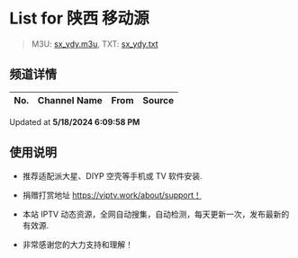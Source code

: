 # List for **陕西 移动源**

> M3U: [sx_ydy.m3u](./sx_ydy.m3u ), TXT: [sx_ydy.txt](./txt/sx_ydy.txt )

## 频道详情

| No. | Channel Name | From | Source |
| --- | ------------ | ---- | ------ |


Updated at **5/18/2024 6:09:58 PM**

## 使用说明

- 推荐适配派大星、DIYP 空壳等手机或 TV 软件安装.

- 捐赠打赏地址 <https://viptv.work/about/support！>

- 本站 IPTV 动态资源，全网自动搜集，自动检测，每天更新一次，发布最新的有效源.

- 非常感谢您的大力支持和理解！
